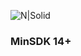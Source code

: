 ![N|Solid](https://github.com/RobertApikyan/AbstractMvp/blob/master/AbstractMvpCover1.png?raw=true)

### MinSDK 14+
